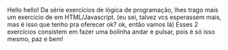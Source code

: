 Hello hello!
Da série exercícios de lógica de programação, lhes trago mais um exercício de em HTML/Javascript.
(eu sei, talvez vcs esperassem mais, mas é isso que tenho pra oferecer ok? ok, então vamos lá)
Esses 2 exercícios consistem em fazer uma bolinha andar e pulsar, pois é só isso mesmo, paz e bem!